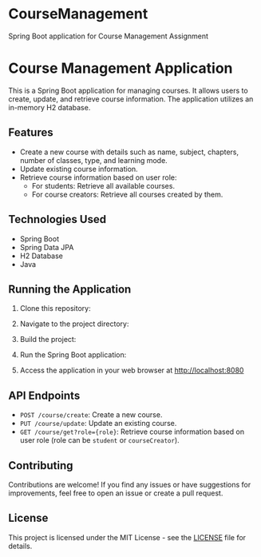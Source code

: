 # CourseManagement
Spring Boot application for Course Management Assignment
# Course Management Application

This is a Spring Boot application for managing courses. It allows users to create, update, and retrieve course information. The application utilizes an in-memory H2 database.

## Features

- Create a new course with details such as name, subject, chapters, number of classes, type, and learning mode.
- Update existing course information.
- Retrieve course information based on user role:
  - For students: Retrieve all available courses.
  - For course creators: Retrieve all courses created by them.

## Technologies Used

- Spring Boot
- Spring Data JPA
- H2 Database
- Java

## Running the Application

1. Clone this repository:


2. Navigate to the project directory:


3. Build the project:


4. Run the Spring Boot application:


5. Access the application in your web browser at [http://localhost:8080](http://localhost:8080)

## API Endpoints

- `POST /course/create`: Create a new course.
- `PUT /course/update`: Update an existing course.
- `GET /course/get?role={role}`: Retrieve course information based on user role (role can be `student` or `courseCreator`).

## Contributing

Contributions are welcome! If you find any issues or have suggestions for improvements, feel free to open an issue or create a pull request.

## License

This project is licensed under the MIT License - see the [LICENSE](LICENSE) file for details.
